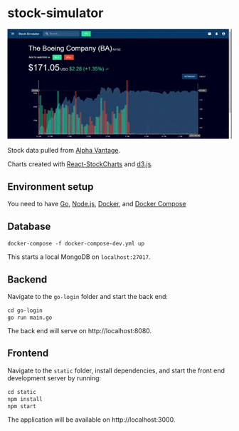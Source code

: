 # stock-simulator

![](stockView.gif)

Stock data pulled from [Alpha Vantage](https://www.alphavantage.co/documentation/).

Charts created with [React-StockCharts](http://rrag.github.io/react-stockcharts/documentation.html) and [d3.js](https://github.com/d3/d3/wiki).

## Environment setup

You need to have [Go](https://golang.org/),
[Node.js](https://nodejs.org/),
[Docker](https://www.docker.com/), and
[Docker Compose](https://docs.docker.com/compose/)


## Database

```
docker-compose -f docker-compose-dev.yml up
```

This starts a local MongoDB on `localhost:27017`.

## Backend
Navigate to the `go-login` folder and start the back end:

```
cd go-login
go run main.go
```
The back end will serve on http://localhost:8080.

## Frontend
Navigate to the `static` folder, install dependencies,
and start the front end development server by running:
```
cd static
npm install
npm start
```
The application will be available on http://localhost:3000.
